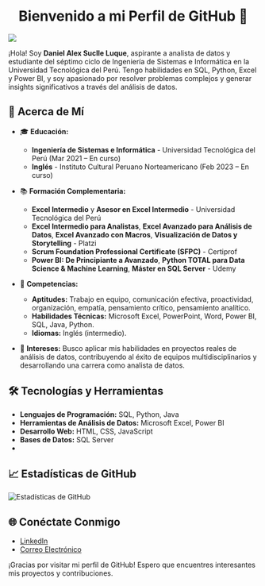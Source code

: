 <div align="center">
  <h1 align="Center">Bienvenido a mi Perfil de GitHub 👋 </h1>
</div>
<img src="https://ibb.co/PGjjTCj">


¡Hola! Soy **Daniel Alex Suclle Luque**, aspirante a analista de datos y estudiante del séptimo ciclo de Ingeniería de Sistemas e Informática en la Universidad Tecnológica del Perú. Tengo habilidades en SQL, Python, Excel y Power BI, y soy apasionado por resolver problemas complejos y generar insights significativos a través del análisis de datos.

## 🌟 Acerca de Mí
- 🎓 **Educación:**
  - **Ingeniería de Sistemas e Informática** - Universidad Tecnológica del Perú (Mar 2021 – En curso)
  - **Inglés** - Instituto Cultural Peruano Norteamericano (Feb 2023 – En curso)

- 📚 **Formación Complementaria:**
  - **Excel Intermedio** y **Asesor en Excel Intermedio** - Universidad Tecnológica del Perú
  - **Excel Intermedio para Analistas**, **Excel Avanzado para Análisis de Datos**, **Excel Avanzado con Macros**, **Visualización de Datos y Storytelling** - Platzi
  - **Scrum Foundation Professional Certificate (SFPC)** - Certiprof
  - **Power BI: De Principiante a Avanzado**, **Python TOTAL para Data Science & Machine Learning**, **Máster en SQL Server** - Udemy

- 💼 **Competencias:**
  - **Aptitudes:** Trabajo en equipo, comunicación efectiva, proactividad, organización, empatía, pensamiento crítico, pensamiento analítico.
  - **Habilidades Técnicas:** Microsoft Excel, PowerPoint, Word, Power BI, SQL, Java, Python.
  - **Idiomas:** Inglés (intermedio).

- 💬 **Intereses:** Busco aplicar mis habilidades en proyectos reales de análisis de datos, contribuyendo al éxito de equipos multidisciplinarios y desarrollando una carrera como analista de datos.

## 🛠️ Tecnologías y Herramientas
- **Lenguajes de Programación:** SQL, Python, Java
- **Herramientas de Análisis de Datos:** Microsoft Excel, Power BI
- **Desarrollo Web:** HTML, CSS, JavaScript
- **Bases de Datos:** SQL Server
- 
## 📈 Estadísticas de GitHub
![Estadísticas de GitHub](https://github-readme-stats.vercel.app/api?username=Dataniel31&show_icons=true&theme=radical)

## 🌐 Conéctate Conmigo
- [LinkedIn](https://www.linkedin.com/in/alexsuclle/)
- [Correo Electrónico](mailto:alexdspe02@gmail.com)

¡Gracias por visitar mi perfil de GitHub! Espero que encuentres interesantes mis proyectos y contribuciones.
